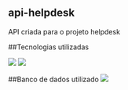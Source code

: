 ## api-helpdesk
API criada para o projeto helpdesk

##Tecnologias utilizadas
<div style='display: inline-block'>
<img src='https://img.shields.io/badge/Java-ED8B00?style=for-the-badge&logo=java&logoColor=white'>
<img src='https://img.shields.io/badge/Spring-6DB33F?style=for-the-badge&logo=spring&logoColor=white'>
</div>

##Banco de dados utilizado
<img src='https://img.shields.io/badge/PostgreSQL-316192?style=for-the-badge&logo=postgresql&logoColor=white'>
